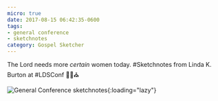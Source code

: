 ```yaml
---
micro: true
date: 2017-08-15 06:42:35-0600
tags:
- general conference
- sketchnotes
category: Gospel Sketcher
---
```


The Lord needs more _certain_ women today. #Sketchnotes from Linda K. Burton at #LDSConf ✍🏼⛪️

![General Conference sketchnotes](https://media.bennorris.org/images/gospelsketcher/uploads/2018/1e80d96cba.jpg){:loading="lazy"}
